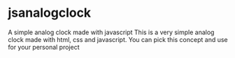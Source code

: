 # jsanalogclock
A simple analog clock made with javascript
This is a very simple analog clock made with html, css and javascript.
You can pick this concept and use for your personal project
